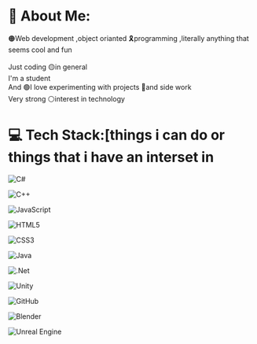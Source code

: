# 💫 About Me:
🟠Web development ,object orianted 
🎗programming ,literally anything that seems cool and fun <br><br>Just coding 🟡in general <br>I'm a student <br>And 🟢I love experimenting with projects 🔵and side work<br>Very strong ⚪️interest in technology 



# 💻 Tech Stack:[things i can do or things that i have an interset in 

![C#](https://img.shields.io/badge/c%23-%23239120.svg?style=for-the-badge&logo=csharp&logoColor=white) 

![C++](https://img.shields.io/badge/c++-%2300599C.svg?style=for-the-badge&logo=c%2B%2B&logoColor=white)

![JavaScript](https://img.shields.io/badge/javascript-%23323330.svg?style=for-the-badge&logo=javascript&logoColor=%23F7DF1E)

![HTML5](https://img.shields.io/badge/html5-%23E34F26.svg?style=for-the-badge&logo=html5&logoColor=white)

![CSS3](https://img.shields.io/badge/css3-%231572B6.svg?style=for-the-badge&logo=css3&logoColor=white)

![Java](https://img.shields.io/badge/java-%23ED8B00.svg?style=for-the-badge&logo=openjdk&logoColor=white)

![.Net](https://img.shields.io/badge/.NET-5C2D91?style=for-the-badge&logo=.net&logoColor=white)

 ![Unity](https://img.shields.io/badge/unity-%23000000.svg?style=for-the-badge&logo=unity&logoColor=white)  
 
 ![GitHub](https://img.shields.io/badge/github-%23121011.svg?style=for-the-badge&logo=github&logoColor=white) 
 
 ![Blender](https://img.shields.io/badge/blender-%23F5792A.svg?style=for-the-badge&logo=blender&logoColor=white) 
 
 ![Unreal Engine](https://img.shields.io/badge/unrealengine-%23313131.svg?style=for-the-badge&logo=unrealengine&logoColor=white)

